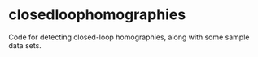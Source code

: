 closedloophomographies
======================

Code for detecting closed-loop homographies, along with some sample data sets.